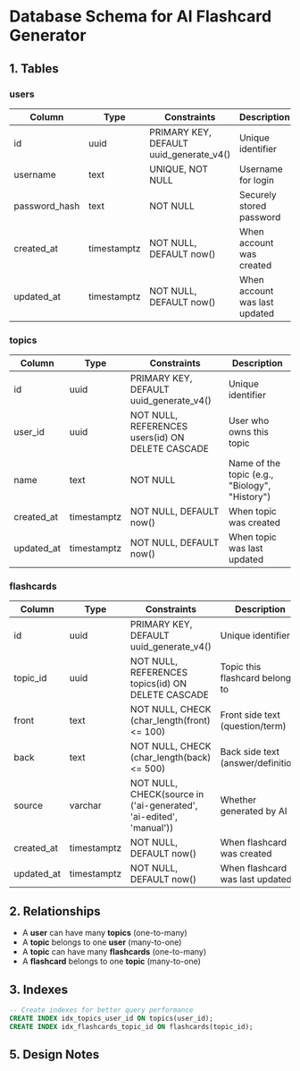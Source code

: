 # Database Schema for AI Flashcard Generator

## 1. Tables

### users
| Column | Type | Constraints | Description |
|--------|------|-------------|-------------|
| id | uuid | PRIMARY KEY, DEFAULT uuid_generate_v4() | Unique identifier |
| username | text | UNIQUE, NOT NULL | Username for login |
| password_hash | text | NOT NULL | Securely stored password |
| created_at | timestamptz | NOT NULL, DEFAULT now() | When account was created |
| updated_at | timestamptz | NOT NULL, DEFAULT now() | When account was last updated |

### topics
| Column | Type | Constraints | Description |
|--------|------|-------------|-------------|
| id | uuid | PRIMARY KEY, DEFAULT uuid_generate_v4() | Unique identifier |
| user_id | uuid | NOT NULL, REFERENCES users(id) ON DELETE CASCADE | User who owns this topic |
| name | text | NOT NULL | Name of the topic (e.g., "Biology", "History") |
| created_at | timestamptz | NOT NULL, DEFAULT now() | When topic was created |
| updated_at | timestamptz | NOT NULL, DEFAULT now() | When topic was last updated |

### flashcards
| Column     | Type        | Constraints                                                       | Description |
|------------|-------------|-------------------------------------------------------------------|-------------|
| id         | uuid        | PRIMARY KEY, DEFAULT uuid_generate_v4()                           | Unique identifier |
| topic_id   | uuid        | NOT NULL, REFERENCES topics(id) ON DELETE CASCADE                 | Topic this flashcard belongs to |
| front      | text        | NOT NULL, CHECK (char_length(front) <= 100)                       | Front side text (question/term) |
| back       | text        | NOT NULL, CHECK (char_length(back) <= 500)                        | Back side text (answer/definition) |
| source     | varchar     | NOT NULL, CHECK(source in ('ai-generated', 'ai-edited', 'manual')) | Whether generated by AI |
| created_at | timestamptz | NOT NULL, DEFAULT now()                                           | When flashcard was created |
| updated_at | timestamptz | NOT NULL, DEFAULT now()                                           | When flashcard was last updated |


## 2. Relationships

- A **user** can have many **topics** (one-to-many)
- A **topic** belongs to one **user** (many-to-one)
- A **topic** can have many **flashcards** (one-to-many)
- A **flashcard** belongs to one **topic** (many-to-one)

## 3. Indexes

```sql
-- Create indexes for better query performance
CREATE INDEX idx_topics_user_id ON topics(user_id);
CREATE INDEX idx_flashcards_topic_id ON flashcards(topic_id);

```


## 5. Design Notes